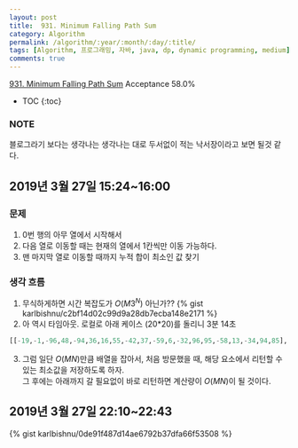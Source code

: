 ```yaml
---
layout: post
title:  931. Minimum Falling Path Sum
category: Algorithm
permalink: /algorithm/:year/:month/:day/:title/
tags: [Algorithm, 프로그래밍, 자바, java, dp, dynamic programming, medium]
comments: true
---
```

[931. Minimum Falling Path Sum](https://leetcode.com/problems/minimum-falling-path-sum/)
Acceptance 58.0%

* TOC
{:toc}

### NOTE
블로그라기 보다는 생각나는 생각나는 대로 두서없이 적는 낙서장이라고 보면 될것 같다.

## 2019년 3월 27일 15:24~16:00
### 문제
1. 0번 행의 아무 열에서 시작해서
2. 다음 열로 이동할 때는 현재의 열에서 1칸씩만 이동 가능하다.
3. 맨 마지막 열로 이동할 때까지 누적 합이 최소인 값 찾기

### 생각 흐름
1. 무식하게하면 시간 복잡도가 $O(M3^N)$ 아닌가??
{% gist karlbishnu/c2bf14d02c99d9a28db7ecba148e2171 %}
2. 아 역시 타임아웃. 로컬로 아래 케이스 (20*20)를 돌리니 3분 14초
```python
[[-19,-1,-96,48,-94,36,16,55,-42,37,-59,6,-32,96,95,-58,13,-34,94,85],[17,44,36,-29,84,80,-34,50,-99,64,13,91,-27,25,-36,57,20,98,-100,-72],[-92,-75,86,90,-4,90,64,56,50,-63,10,-15,90,-66,-66,32,-69,-78,1,60],[21,51,-47,-43,-14,99,44,90,8,11,99,-62,57,59,69,50,-69,32,85,13],[-28,90,12,-18,23,61,-55,-97,6,89,36,26,26,-1,46,-50,79,-45,89,86],[-85,-10,49,-10,2,62,41,92,-67,85,86,27,89,-50,77,55,22,-82,-94,-98],[-50,53,-23,55,25,-22,76,-93,-7,66,-75,42,-35,-96,-5,4,-92,13,-31,-100],[-62,-78,8,-92,86,69,90,-37,81,97,53,-45,34,19,-19,-39,-88,-75,-74,-4],[29,53,-91,65,-92,11,49,26,90,-31,17,-84,12,63,-60,-48,40,-49,-48,88],[100,-69,80,11,-93,17,28,-94,52,64,-86,30,-9,-53,-8,-68,-33,31,-5,11],[9,64,-31,63,-84,-15,-30,-10,67,2,98,73,-77,-37,-96,47,-97,78,-62,-17],[-88,-38,-22,-90,54,42,-29,67,-85,-90,-29,81,52,35,13,61,-18,-94,61,-62],[-23,-29,-76,-30,-65,23,31,-98,-9,11,75,-1,-84,-90,73,58,72,-48,30,-81],[66,-33,91,-6,-94,82,25,-43,-93,-25,-69,10,-71,-65,85,28,-52,76,25,90],[-3,78,36,-92,-52,-44,-66,-53,-55,76,-7,76,-73,13,-98,86,-99,-22,61,100],[-97,65,2,-93,56,-78,22,56,35,-24,-95,-13,83,-34,-51,-73,2,7,-86,-19],[32,94,-14,-13,-6,-55,-21,29,-21,16,67,100,77,-26,-96,22,-5,-53,-92,-36],[60,93,-79,76,-91,43,-95,-16,74,-21,85,43,21,-68,-32,-18,18,100,-43,1],[87,-31,26,53,26,51,-61,92,-65,17,-41,27,-42,-14,37,-46,46,-31,-74,23],[-67,-14,-20,-85,42,36,56,9,11,-66,-59,-55,5,64,-29,77,47,44,-33,-77]]
```
3. 그럼 일단 $O(MN)$만큼 배열을 잡아서, 처음 방문했을 때, 해당 요소에서 리턴할 수 있는 최소값을 저장하도록 하자.  
그 후에는 아래까지 갈 필요없이 바로 리턴하면 계산량이 $O(MN)$이 될 것이다.

## 2019년 3월 27일 22:10~22:43
{% gist karlbishnu/0de91f487d14ae6792b37dfa66f53508 %}
